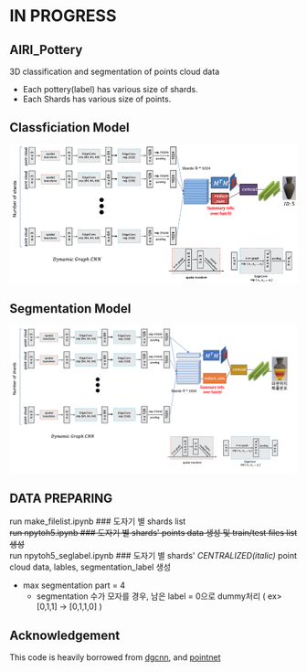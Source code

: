 # IN PROGRESS

## AIRI_Pottery
3D classification and segmentation of points cloud data
* Each pottery(label) has various size of shards.  
* Each Shards has various size of points.  


## Classficiation Model

![classification model](./images/classification_model.png)

  

## Segmentation Model

![segmentation model](./images/segmentation_model.png)

  

## DATA PREPARING
run make_filelist.ipynb ### 도자기 별 shards list  
~~run npytoh5.ipynb ### 도자기 별 shards' points data 생성 및 train/test files list 생성~~  
run npytoh5_seglabel.ipynb ### 도자기 별 shards' *CENTRALIZED(italic)* point cloud data, lables, segmentation_label 생성  
* max segmentation part = 4  
    * segmentation 수가 모자를 경우, 남은 label = 0으로 dummy처리 ( ex> [0,1,1] -> [0,1,1,0] )



## Acknowledgement
This code is heavily borrowed from [dgcnn](https://github.com/WangYueFt/dgcnn), and [pointnet](https://github.com/charlesq34/pointnet)

